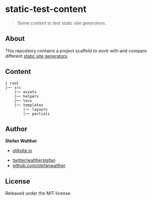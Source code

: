# static-test-content

> Some content to test static site generators.

## About

This repository contains a project scaffold to work with and compare different [static site generators](https://www.staticgen.com/).

## Content

```
| root
|── src
    |── assets
    |── helpers
    |── less
    |── templates
        |── layouts
        |── partials
```

## Author

**Stefan Walther**

+ [qliksite.io](http://qliksite.io)
* [twitter/waltherstefan](http://twitter.com/waltherstefan)
* [github.com/stefanwalther](http://github.com/stefanwalther)

## License

Released under the MIT license.
